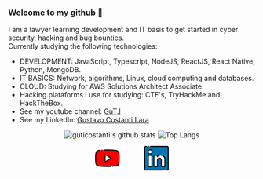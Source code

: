 ### Welcome to my github 👋

I am a lawyer learning development and IT basis to get started in cyber security, hacking and bug bounties.<br>
Currently studying the following technologies:

- DEVELOPMENT: JavaScript, Typescript, NodeJS, ReactJS, React Native, Python, MongoDB.
- IT BASICS: Network, algorithms, Linux, cloud computing and databases.
- CLOUD: Studying for AWS Solutions Architect Associate.
- Hacking plataforms I use for studying: CTF's, TryHackMe and HackTheBox.
- See my youtube channel: [GuT.I](https://www.youtube.com/channel/UCEyTU9BFW2TxZMnQxUlqwDA)
- See my LinkedIn: [Gustavo Costanti Lara](https://www.linkedin.com/in/gustavo-costanti-lara-772a47197/)

<div align="center" >

![guticostanti's github stats](https://github-readme-stats.vercel.app/api?username=guticostanti&show_icons=true&theme=radical&bg_color=30,0d0d0d,191919&title_color=fff&text_color=fff&icon_color=79ff97)
![Top Langs](https://github-readme-stats.vercel.app/api/top-langs/?username=guticostanti&layout=compact&theme=radical&bg_color=30,0d0d0d,191919&title_color=fff&text_color=fff&icon_color=79ff97)
<div style="align-self: center;align-items: center; display: flex; justify-content: space-between; width: 150px;" >
  <a href="https://www.youtube.com/channel/UCEyTU9BFW2TxZMnQxUlqwDA">
    <img src="https://github.com/guticostanti/guticostanti/blob/master/github/youtube.png" alt="youtube" height="50">
  </a>
  <a href="https://www.linkedin.com/in/gustavo-costanti-lara-772a47197/">
    <img src="https://github.com/guticostanti/guticostanti/blob/master/github/linkedin.png" alt="linkedin" height="50">
  </a>
</div>
</div>
